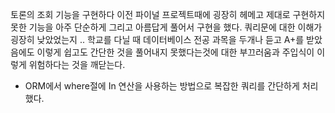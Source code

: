 토론의 조회 기능을 구현하다 이전 파이널 프로젝트때에 굉장히 헤메고 제대로 구현하지 못한 기능을 아주 단순하게 그리고 아름답게 풀어서 구현을 했다. 쿼리문에 대한 이해가 굉장히 낮았었는지 .. 학교를 다닐 때 데이터베이스 전공 과목을 두개나 듣고 A+를 받았음에도 이렇게 쉽고도 간단한 것을 풀어내지 못했다는것에 대한 부끄러움과 주입식이 이렇게 위험하다는 것을 깨닫는다.

- ORM에서 where절에 In 연산을 사용하는 방법으로 복잡한 쿼리를 간단하게 처리했다.